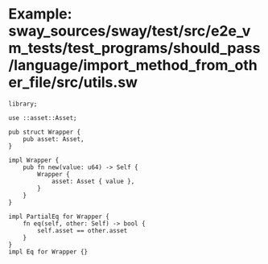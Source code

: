 # Example: sway_sources/sway/test/src/e2e_vm_tests/test_programs/should_pass/language/import_method_from_other_file/src/utils.sw

```sway
library;

use ::asset::Asset;

pub struct Wrapper {
    pub asset: Asset,
}

impl Wrapper {
    pub fn new(value: u64) -> Self {
        Wrapper {
            asset: Asset { value },
        }
    }
}

impl PartialEq for Wrapper {
    fn eq(self, other: Self) -> bool {
        self.asset == other.asset
    }
}
impl Eq for Wrapper {}

```
